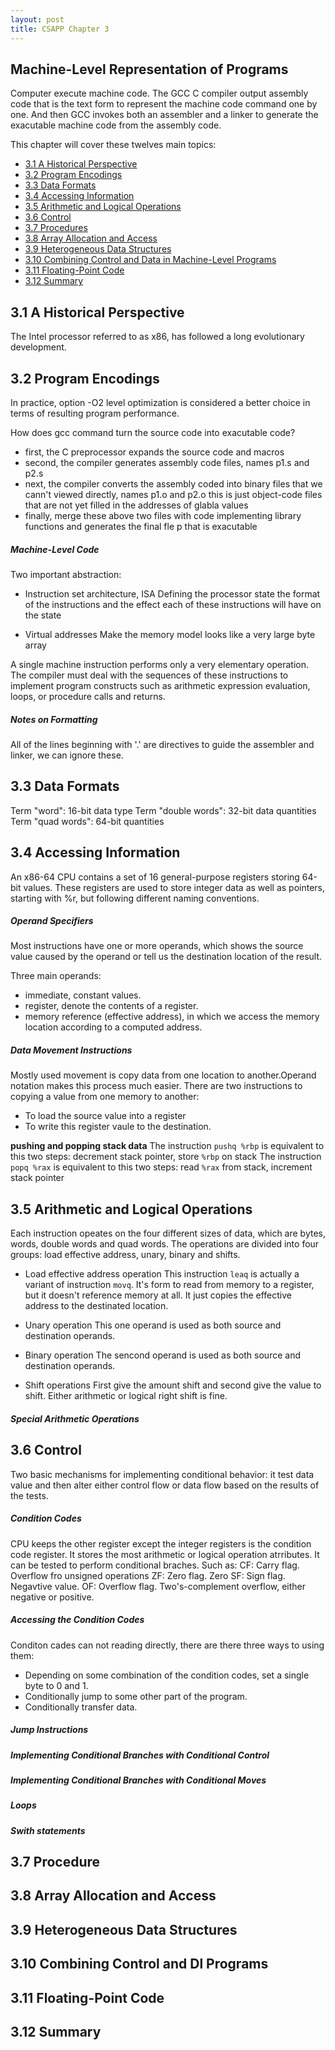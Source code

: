 ```yaml
---
layout: post
title: CSAPP Chapter 3
---
```

Machine-Level Representation of Programs
----------------------------------------

Computer execute machine code. The GCC C compiler output assembly code that
is the text form to represent the machine code command one by one. And then
GCC invokes both an assembler and a linker to generate the exacutable machine
code from the assembly code.

This chapter will cover these twelves main topics:

- [3.1 A Historical Perspective](#31-a-historical-perspective)
- [3.2 Program Encodings](#32-program-encodings)
- [3.3 Data Formats](#33-data-formats)
- [3.4 Accessing Information](#34-accessing-information)
- [3.5 Arithmetic and Logical Operations](#35-arithmetic-and-logical-operations)
- [3.6 Control](#36-control)
- [3.7 Procedures](#37-procedures)
- [3.8 Array Allocation and Access](#38-array-allocation-and-access)
- [3.9 Heterogeneous Data Structures](#39-heterogeneous-data-structures)
- [3.10 Combining Control and Data in Machine-Level Programs](#310-combining-control-and-data-in-machine-Level-programs)
- [3.11 Floating-Point Code](#311-floating-point)
- [3.12 Summary](#312-summary)

3.1 A Historical Perspective
----------------------------

The Intel processor referred to as x86, has followed a long evolutionary development.

3.2 Program Encodings
---------------------

In practice, option -O2 level optimization is considered a better choice in terms of 
resulting program performance.

How does gcc command turn the source code into exacutable code?
* first, the C preprocessor expands the source code and macros
* second, the compiler generates assembly code files, names p1.s and p2.s
* next, the compiler converts the assembly coded into binary files that we cann't viewed directly,
        names p1.o and p2.o this is just object-code files that are not yet filled in the 
        addresses of glabla values
* finally, merge these above two files with code implementing library functions and generates the
           final fle p that is exacutable

##### Machine-Level Code

Two important abstraction:
* Instruction set architecture, ISA
  Defining the processor state
           the format of the instructions 
       and the effect each of these instructions will have on the state

* Virtual addresses
  Make the memory model looks like a very large byte array

A single machine instruction performs only a very elementary operation. The compiler must deal with
the sequences of these instructions to implement program constructs such as arithmetic expression 
evaluation, loops, or procedure calls and returns.

##### Notes on Formatting

All of the lines beginning with '.' are directives to guide the assembler and linker, we can 
ignore these.

3.3 Data Formats
----------------

Term "word": 16-bit data type 
Term "double words": 32-bit data quantities
Term "quad words": 64-bit quantities

3.4 Accessing Information
-------------------------

An x86-64 CPU contains a set of 16 general-purpose registers storing 64-bit values. These registers are
used to store integer data as well as pointers, starting with %r, but following different naming conventions.

##### Operand Specifiers

Most instructions have one or more operands, which shows the source value caused by the operand or tell us
the destination location of the result.

Three main operands:
* immediate, constant values.
* register, denote the contents of a register.
* memory reference (effective address), in which we access the memory location according to a computed address.

##### Data Movement Instructions

Mostly used movement is copy data from one location to another.Operand notation makes this process much easier.
There are two instructions to copying a value from one memory to another:
* To load the source value into a register
* To write this register vaule to the destination.

**pushing and popping stack data**
The instruction `pushq %rbp` is equivalent to this two steps: decrement stack pointer, store `%rbp` on stack
The instruction `popq %rax` is equivalent to this two steps: read `%rax` from stack, increment stack pointer

3.5 Arithmetic and Logical Operations
--------------------------------------

Each instruction opeates on the four different sizes of data, which are bytes, words, double words and quad words.
The operations are divided into four groups: load effective address, unary, binary and shifts.

* Load effective address operation
  This instruction `leaq` is actually a variant of instruction `movq`. It's form to read from memory to a register,
but it doesn't reference memory at all. It just copies the effective address to the destinated location.
 
* Unary operation
  This one operand is used as both source and destination operands.  

* Binary operation
  The sencond operand is used as both source and destination operands.

* Shift operations
  First give the amount shift and second give the value to shift. Either arithmetic or logical right shift is fine. 

##### Special Arithmetic Operations

3.6 Control
----------

Two basic mechanisms for implementing conditional behavior: it test data value and then alter either control flow 
or data flow based on the results of the tests.

##### Condition Codes

CPU keeps the other register except the integer registers is the condition code register. It stores the most 
arithmetic or logical operation atrributes. It can be tested to perform conditional braches. Such as:
CF: Carry flag. Overflow fro unsigned operations
ZF: Zero flag. Zero
SF: Sign flag. Negavtive value.
OF: Overflow flag. Two's-complement overflow, either negative or positive.

##### Accessing the Condition Codes

Conditon cades can not reading directly, there are there three ways to using them:
* Depending on some combination of the condition codes, set a single byte to 0 and 1.
* Conditionally jump to some other part of the program.
* Conditionally transfer data.

##### Jump Instructions



##### Implementing Conditional Branches with Conditional Control



##### Implementing Conditional Branches with Conditional Moves



##### Loops



##### Swith statements


3.7 Procedure
------------



3.8 Array Allocation and Access
-------------------------------



3.9 Heterogeneous Data Structures
---------------------------------



3.10 Combining Control and Dl Programs
---------------------------------------



3.11 Floating-Point Code
------------------------



3.12 Summary
------------
